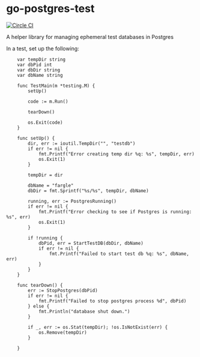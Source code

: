 # go-postgres-test
[![Circle CI](https://circleci.com/gh/stitchfix/go-postgres-testdb.svg?style=shield)](https://circleci.com/gh/stitchfix/go-postgres-testdb)


A helper library for managing ephemeral test databases in Postgres


In a test, set up the following:

        var tempDir string
        var dbPid int
        var dbDir string
        var dbName string

        func TestMain(m *testing.M) {
            setUp()

            code := m.Run()

            tearDown()

            os.Exit(code)
        }

        func setUp() {
            dir, err := ioutil.TempDir("", "testdb")
            if err != nil {
                fmt.Printf("Error creating temp dir %q: %s", tempDir, err)
                os.Exit(1)
            }

            tempDir = dir

            dbName = "fargle"
            dbDir = fmt.Sprintf("%s/%s", tempDir, dbName)

            running, err := PostgresRunning()
            if err != nil {
                fmt.Printf("Error checking to see if Postgres is running: %s", err)
                os.Exit(1)
            }

            if !running {
                dbPid, err = StartTestDB(dbDir, dbName)
                if err != nil {
                    fmt.Printf("Failed to start test db %q: %s", dbName, err)
                }
            }
        }

        func tearDown() {
            err := StopPostgres(dbPid)
            if err != nil {
                fmt.Printf("Failed to stop postgres process %d", dbPid)
            } else {
                fmt.Println("database shut down.")
            }

            if _, err := os.Stat(tempDir); !os.IsNotExist(err) {
                os.Remove(tempDir)
            }

        }
